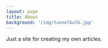 ```yaml
---
layout: page
title: About
background: '/img/tunnelbulb.jpg'
---
```


Just a site for creating my own articles.